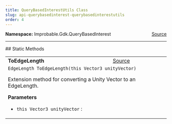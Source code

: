 ```yaml
---
title: QueryBasedInterestUtils Class
slug: api-querybasedinterest-querybasedinterestutils
order: 4
---
```


<p><b>Namespace:</b> Improbable.Gdk.QueryBasedInterest<span style="float: right"><a href="https://www.github.com/spatialos/gdk-for-unity/blob/0.3.3/workers/unity/Packages/io.improbable.gdk.querybasedinteresthelper/QueryBasedInterestUtils.cs/#L5">Source</a></span></p>











</p>
<hr style="width:100%; border-top-color:#d8d8d8" />
## Static Methods


</p>


<table class="io-api-doc">    <tr>        <td class="io-api-doc-name"><a id="toedgelength-this-vector3"></a><b>ToEdgeLength</b></td>        <td class="io-api-doc-source"><a href="https://www.github.com/spatialos/gdk-for-unity/blob/0.3.3/workers/unity/Packages/io.improbable.gdk.querybasedinteresthelper/QueryBasedInterestUtils.cs/#L10">Source</a></td>    </tr>    <tr>        <td class="io-api-doc-content" colspan="2"><code>EdgeLength ToEdgeLength(this Vector3 unityVector)</code></p>Extension method for converting a Unity Vector to an EdgeLength. </p><b>Parameters</b><ul><li><code>this Vector3 unityVector</code> : </li></ul></td>    </tr></table>





